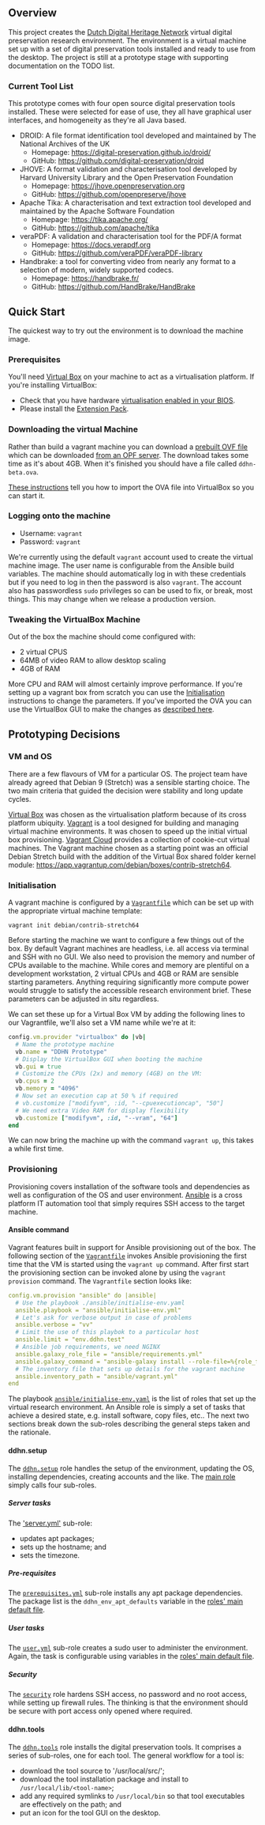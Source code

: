 Overview
--------
This project creates the [Dutch Digital Heritage Network](https://www.netwerkdigitaalerfgoed.nl/en/) virtual digital preservation research environment. The environment is a virtual machine set up with a set of digital preservation tools installed and ready to use from the desktop. The project is still at a prototype stage with supporting documentation on the TODO list.

### Current Tool List
This prototype comes with four open source digital preservation tools installed. These were selected for ease of use, they all have graphical user interfaces, and homogeneity as they're all Java based.

- DROID: A file format identification tool developed and maintained by The National Archives of the UK
  + Homepage: https://digital-preservation.github.io/droid/
  + GitHub: https://github.com/digital-preservation/droid
- JHOVE: A format validation and characterisation tool developed by Harvard University Library and the Open Preservation Foundation
  + Homepage: https://jhove.openpreservation.org
  + GitHub: https://github.com/openpreserve/jhove
- Apache Tika: A characterisation and text extraction tool developed and maintained by the Apache Software Foundation
  + Homepage: https://tika.apache.org/
  + GitHub: https://github.com/apache/tika
- veraPDF: A validation and characterisation tool for the PDF/A format
  + Homepage: https://docs.verapdf.org
  + GitHub: https://github.com/veraPDF/veraPDF-library
- Handbrake: a tool for converting video from nearly any format to a selection of modern, widely supported codecs.
  + Homepage: https://handbrake.fr/
  + GitHub: https://github.com/HandBrake/HandBrake

Quick Start
-----------
The quickest way to try out the environment is to download the machine image.

### Prerequisites
You'll need [Virtual Box](https://www.virtualbox.org/) on your machine to act as a virtualisation platform. If you're installing VirtualBox:
- Check that you have hardware [virtualisation enabled in your BIOS](https://bce.berkeley.edu/enabling-virtualization-in-your-pc-bios.html).
- Please install the [Extension Pack](https://www.virtualbox.org/manual/ch01.html#intro-installing).

### Downloading the virtual Machine
Rather than build a vagrant machine you can download a [prebuilt OVF file](https://www.virtualbox.org/manual/ch01.html#ovf-about)
which can be downloaded [from an OPF server](https://ddhn.openpreservation.org/ddhn-beta.ova). The download takes some time
as it's about 4GB. When it's finished you should have a file called `ddhn-beta.ova`.

[These instructions](https://www.virtualbox.org/manual/ch01.html#ovf) tell you how to import the OVA file into VirtualBox so you can start it.

### Logging onto the machine
 * Username: `vagrant`
 * Password: `vagrant`

We're currently using the default `vagrant` account used to create the virtual machine
image. The user name is configurable from the Ansible build variables. The machine should
automatically log in with these credentials but if you need to log in then the password
is also `vagrant`. The account also has passwordless `sudo` privileges so can be used
to fix, or break, most things. This may change when we release a production version.

### Tweaking the VirtualBox Machine
Out of the box the machine should come configured with:

- 2 virtual CPUS
- 64MB of video RAM to allow desktop scaling
- 4GB of RAM

More CPU and RAM will almost certainly improve performance. If you're setting up a vagrant box from scratch
you can use the [Initialisation](#initialisation) instructions to change the parameters. If you've imported
the OVA you can use the VirtualBox GUI to make the changes as [described here](https://www.virtualbox.org/manual/ch01.html#ovf).

Prototyping Decisions
---------------------

### VM and OS
There are a few flavours of VM for a particular OS. The project team have already
agreed that Debian 9 (Stretch) was a sensible starting choice. The two main criteria
that guided the decision were stability and long update cycles.

[Virtual Box](https://www.virtualbox.org/) was chosen as the virtualisation platform
because of its cross platform ubiquity. [Vagrant](https://www.vagrantup.com/) is a
tool designed for building and managing virtual machine environments. It was chosen
to speed up the initial virtual box provisioning. [Vagrant Cloud](https://app.vagrantup.com/)
provides a collection of cookie-cut virtual machines. The Vagrant machine chosen
as a starting point was an official Debian Stretch build with the addition of the
Virtual Box shared folder kernel module: https://app.vagrantup.com/debian/boxes/contrib-stretch64.

### Initialisation
A vagrant machine is configured by a [`Vagrantfile`](./Vagrantfile) which can be
set up with the appropriate virtual machine template:

```shell
vagrant init debian/contrib-stretch64
```
Before starting the machine we want to configure a few things out of the box. By default Vagrant machines are headless, i.e. all access via terminal and SSH with no GUI. We also need to provision the memory and number of CPUs available to the machine. While cores and memory are plentiful on a development workstation, 2 virtual CPUs and 4GB or RAM are sensible starting parameters. Anything requiring significantly more compute power would struggle to satisfy the accessible research environment brief. These parameters can be adjusted in situ regardless.

We can set these up for a Virtual Box VM by adding the following lines to our Vagrantfile, we'll also set a VM name while we're at it:
```ruby
config.vm.provider "virtualbox" do |vb|
  # Name the prototype machine
  vb.name = "DDHN Prototype"
  # Display the VirtualBox GUI when booting the machine
  vb.gui = true
  # Customize the CPUs (2x) and memory (4GB) on the VM:
  vb.cpus = 2
  vb.memory = "4096"
  # Now set an execution cap at 50 % if required
  # vb.customize ["modifyvm", :id, "--cpuexecutioncap", "50"]
  # We need extra Video RAM for display flexibility
  vb.customize ["modifyvm", :id, "--vram", "64"]
end
```
We can now bring the machine up with the command `vagrant up`, this takes a while first time.

### Provisioning
Provisioning covers installation of the software tools and dependencies as well as configuration of the OS and user environment. [Ansible](https://docs.ansible.com/ansible/latest/index.html) is a cross platform IT automation tool that simply requires SSH access to the target machine.

#### Ansible command
Vagrant features built in support for Ansible provisioning out of the box. The following section of the [`Vagrantfile`](Vagrantfile) invokes Ansible
provisioning the first time that the VM is started using the `vagrant up` command. After first start the provisioning section can be invoked alone by using the `vagrant provision` command. The `Vagrantfile` section looks like:

```yaml
config.vm.provision "ansible" do |ansible|
  # Use the playbook ./ansible/initialise-env.yaml
  ansible.playbook = "ansible/initialise-env.yml"
  # Let's ask for verbose output in case of problems
  ansible.verbose = "vv"
  # Limit the use of this playbok to a particular host
  ansible.limit = "env.ddhn.test"
  # Ansible job requirements, we need NGINX
  ansible.galaxy_role_file = "ansible/requirements.yml"
  ansible.galaxy_command = "ansible-galaxy install --role-file=%{role_file}"
  # The inventory file that sets up details for the vagrant machine
  ansible.inventory_path = "ansible/vagrant.yml"
end
```

The playbook [`ansible/initialise-env.yaml`](ansible/initialise-env.yaml) is the list of roles that set up the virtual research environment. An Ansible role is simply a set of tasks that achieve a desired state, e.g. install software, copy files, etc.. The next two sections break down the sub-roles describing the general steps taken and the rationale.

#### ddhn.setup
The [`ddhn.setup`](ansible/roles/ddhn.setup) role handles the setup of the environment, updating the OS, installing dependencies, creating accounts and the like. The [main role](ansible/roles/ddhn.setup/tasks/main.yml) simply calls four sub-roles.

##### Server tasks
The ['server.yml'](ansible/roles/ddhn.setup/tasks/server.yml) sub-role:

- updates apt packages;
- sets up the hostname; and
- sets the timezone.

##### Pre-requisites
The [`prerequisites.yml`](ansible/roles/ddhn.setup/tasks/prerequisites.yml) sub-role installs any apt package dependencies. The package list is the `ddhn_env_apt_defaults` variable in the [roles' main default file](ansible/roles/ddhn.setup/defaults/main.yml).

##### User tasks
The [`user.yml`](ansible/roles/ddhn.setup/tasks/user.yml) sub-role creates a sudo user to administer the environment. Again, the task is configurable using variables in the [roles' main default file](ansible/roles/ddhn.setup/defaults/main.yml).

##### Security
The [`security`](ansible/roles/ddhn.setup/tasks/security) role hardens SSH access, no password and no root access, while setting up firewall rules. The thinking is that the environment should be secure with port access only opened where required.

#### ddhn.tools
The [`ddhn.tools`](ansible/roles/ddhn.tools) role installs the digital preservation tools. It comprises a series of sub-roles, one for each tool. The general workflow for a tool is:

- download the tool source to '/usr/local/src/<tool-name>';
- download the tool installation package and install to `/usr/local/lib/<tool-name>`;
- add any required symlinks to `/usr/local/bin` so that tool executables are effectively on the path; and
- put an icon for the tool GUI on the desktop.
